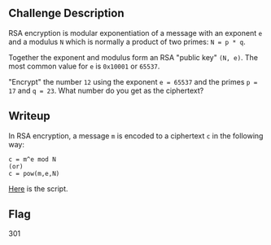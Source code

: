 ## Challenge Description
RSA encryption is modular exponentiation of a message with an exponent `e` and a modulus `N` which is normally a product of two primes: `N = p * q`.

Together the exponent and modulus form an RSA "public key" `(N, e)`. The most common value for `e` is `0x10001` or `65537`.

"Encrypt" the number `12` using the exponent `e = 65537` and the primes `p = 17` and `q = 23`. What number do you get as the ciphertext?

## Writeup
In RSA encryption, a message `m` is encoded to a ciphertext `c` in the following way:
```
c = m^e mod N
(or)
c = pow(m,e,N)
```
[Here](rsa2.py) is the script.

## Flag
301
